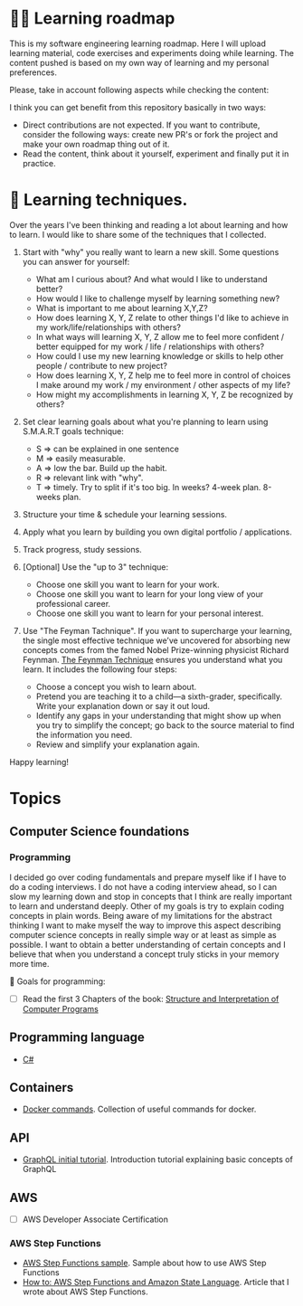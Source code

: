 # 👨‍🏫 Learning roadmap

This is my software engineering learning roadmap. Here I will upload learning material, code exercises and experiments doing while learning. The content pushed is based on my own way of learning and my personal preferences. 

Please, take in account following aspects while checking the content:
 
I think you can get benefit from this repository basically in two ways: 
- Direct contributions are not expected. If you want to contribute, consider the following ways: create new PR's or fork the project and make your own roadmap thing out of it.
- Read the content, think about it yourself, experiment and finally put it in practice. 

# 💪 Learning techniques.

Over the years I've been thinking and reading a lot about learning and how to learn. I would like to share some of the techniques that I collected.

1. Start with "why" you really want to learn a new skill. Some questions you can answer for yourself:
    - What am I curious about? And what would I like to understand better?
    - How would I like to challenge myself by learning something new?
    - What is important to me about learning X,Y,Z?
    - How does learning X, Y, Z relate to other things I'd like to achieve in my work/life/relationships with others?
    - In what ways will learning X, Y, Z allow me to feel more confident / better equipped for my work / life / relationships with others?
    - How could I use my new learning knowledge or skills to help other people / contribute to new project?
    - How does learning X, Y, Z help me to feel more in control of choices I make around my work / my environment / other aspects of my life?
    - How might my accomplishments in learning X, Y, Z be recognized by others?

2. Set clear learning goals about what you're planning to learn using S.M.A.R.T goals technique:
    - S  ⇒ can be explained in one sentence
    - M  ⇒ easily measurable.
    - A  ⇒ low the bar. Build up the habit.
    - R  ⇒ relevant link with "why".
    - T  ⇒ timely. Try to split if it's too big. In weeks? 4-week plan. 8-weeks plan.

3. Structure your time & schedule your learning sessions.

4. Apply what you learn by building you own digital portfolio / applications.

5. Track progress, study sessions. 

6. [Optional] Use the "up to 3" technique:
    - Choose one skill you want to learn for your work.
    - Choose one skill you want to learn for your long view of your professional career.
    - Choose one skill you want to learn for your personal interest.

7. Use "The Feyman Tachnique". If you want to supercharge your learning, the single most effective technique we’ve uncovered for absorbing new concepts comes from the famed Nobel Prize-winning physicist Richard Feynman. [The Feynman Technique](https://fs.blog/2012/04/feynman-technique/) ensures you understand what you learn. It includes the following four steps:
    - Choose a concept you wish to learn about.
    - Pretend you are teaching it to a child—a sixth-grader, specifically. Write your explanation down or say it out loud.
    - Identify any gaps in your understanding that might show up when you try to simplify the concept; go back to the source material to find the information you need.
    - Review and simplify your explanation again.


Happy learning!

# Topics

## Computer Science foundations

### Programming 

I decided go over coding fundamentals and prepare myself like if I have to do a coding interviews. I do not have a coding interview ahead, so I can slow my learning down and stop in concepts that I think are really important to learn and understand deeply. Other of my goals is try to explain coding concepts in plain words. Being aware of my limitations for the abstract thinking I want to make myself the way to improve this aspect describing computer science concepts in really simple way or at least as simple as possible. I want to obtain a better understanding of certain concepts and I believe that when you understand a concept truly sticks in your memory more time.

🦾 Goals for programming:

- [ ] Read the first 3 Chapters of the book: [Structure and Interpretation of Computer Programs](https://mitpress.mit.edu/sites/default/files/sicp/full-text/book/book.html)

## Programming language

- [C#](/c#)

## Containers

- [Docker commands](/containers/docker/COMMANDS.md). Collection of useful commands for docker.

## API

- [GraphQL initial tutorial](/api/graphql/README.md). Introduction tutorial explaining basic concepts of GraphQL

## AWS

- [ ] AWS Developer Associate Certification

### AWS Step Functions

- [AWS Step Functions sample](/aws/stepfunctions). Sample about how to use AWS Step Functions
- [How to: AWS Step Functions and Amazon State Language](https://cesarcodecrafter.com/step-functions-and-state-language/). Article that I wrote about AWS Step Functions.